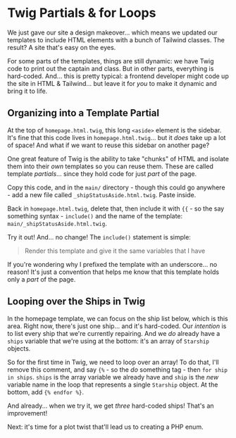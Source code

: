 # Twig Partials & for Loops

We just gave our site a design makeover... which means we updated our templates
to include HTML elements with a bunch of Tailwind classes. The result? A site that's
easy on the eyes.

For some parts of the templates, things are still dynamic: we have Twig code
to print out the captain and class. But in other parts, everything
is hard-coded. And... this is pretty typical: a frontend developer might
code up the site in HTML & Tailwind... but leave it for *you* to make it dynamic
and bring it to life.

## Organizing into a Template Partial

At the top of `homepage.html.twig`, this long `<aside>` element is the
sidebar. It's fine that this code lives in `homepage.html.twig`... but it
*does* take up a lot of space! And what if we want to reuse this sidebar on another
page?

One great feature of Twig is the ability to take "chunks" of HTML and isolate them
into their *own* templates so you can reuse them. These are called template
*partials*... since they hold code for just *part* of the page.

Copy this code, and in the `main/` directory - though this could go anywhere - add
a new file called `_shipStatusAside.html.twig`. Paste inside.

Back in `homepage.html.twig`, delete that, then include it with `{{` - so the say
something syntax - `include()` and the name of the template:
`main/_shipStatusAside.html.twig`.

Try it out! And... no change! The `include()` statement is simple:

> Render this template and give it the same variables that I have

If you're wondering why I prefixed the template with an underscore... no reason!
It's just a convention that helps me know that this template holds only a *part*
of the page.

## Looping over the Ships in Twig

In the homepage template, we can focus on the ship list below, which is this
area. Right now, there's just one ship... and it's hard-coded. Our *intention* is to
list every ship that we're currently repairing. And we *do* already have
a `ships` variable that we're using at the bottom: it's an array of `Starship`
objects.

So for the first time in Twig, we need to loop over an array! To do that,
I'll remove this comment, and say `{%` - so the *do* something tag - then
`for ship in ships`. `ships` is the array variable we already have
and `ship` is the *new* variable name in the loop that represents a single
`Starship` object. At the bottom, add `{% endfor %}`.

And already... when we try it, we get *three* hard-coded ships! That's an
improvement!

Next: it's time for a plot twist that'll lead us to creating a PHP enum.
